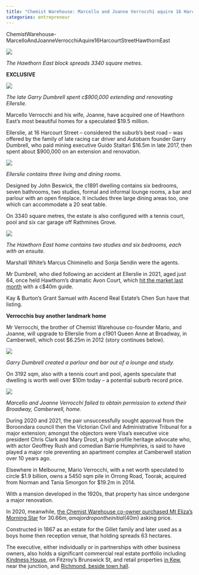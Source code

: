 ```yaml
---
title: "Chemist Warehouse: Marcello and Joanne Verrocchi aquire 16 Harcourt Street Hawthorn East"
categories: entrepreneur
---
```


ChemistWarehouse-MarcelloAndJoanneVerrocchiAquire16HarcourtStreetHawthornEast
 
![](https://www.realestatesource.com.au/wp-content/uploads/2023/03/Ellerslie-Hawthorn-East-3-1024x482.jpg)

*The Hawthorn East block spreads 3340 square metres.*

**EXCLUSIVE**

![](https://www.realestatesource.com.au/wp-content/uploads/2023/03/Ellerslie-Hawthorn-East-2-1024x689.jpg)

*The late Garry Dumbrell spent c$900,000 extending and renovating Ellerslie.*

Marcello Verrocchi and his wife, Joanne, have acquired one of Hawthorn East’s most beautiful homes for a speculated $19.5 million.

Ellerslie, at 16 Harcourt Street – considered the suburb’s best road – was offered by the family of late racing car driver and Autobarn founder Garry Dumbrell, who paid mining executive Guido Staltari $16.5m in late 2017, then spent about $900,000 on an extension and renovation.

![](https://www.realestatesource.com.au/wp-content/uploads/2023/03/Ellerslie-Hawthorn-East-4-1024x686.jpg)

*Ellerslie contains three living and dining rooms.*

Designed by John Beswick, the c1891 dwelling contains six bedrooms, seven bathrooms, two studies, formal and informal lounge rooms, a bar and parlour with an open fireplace. It includes three large dining areas too, one which can accommodate a 20 seat table.

On 3340 square metres, the estate is also configured with a tennis court, pool and six car garage off Rathmines Grove.

![](https://www.realestatesource.com.au/wp-content/uploads/2023/03/Ellerslie-Hawthorn-East-6-1024x684.jpg)

*The Hawthorn East home contains two studies and six bedrooms, each with an ensuite.*

Marshall White’s Marcus Chiminello and Sonja Sendin were the agents.

Mr Dumbrell, who died following an accident at Ellerslie in 2021, aged just 64, once held Hawthorn’s dramatic Avon Court, which [hit the market last month](https://www.realestatesource.com.au/avon-court-for-sale-again/) with a c$40m guide.

Kay & Burton’s Grant Samuel with Ascend Real Estate’s Chen Sun have that listing.

**Verrocchis buy another landmark home**

Mr Verrocchi, the brother of Chemist Warehouse co-founder Mario, and Joanne, will upgrade to Ellerslie from a c1901 Queen Anne at Broadway, in Camberwell, which cost $6.25m in 2012 (story continues below).

 

![](https://www.realestatesource.com.au/wp-content/uploads/2023/03/Ellerslie-Hawthorn-East-5-1024x686.jpg)

*Garry Dumbrell created a parlour and bar out of a lounge and study.*

On 3192 sqm, also with a tennis court and pool, agents speculate that dwelling is worth well over $10m today – a potential suburb record price.

![](https://www.realestatesource.com.au/wp-content/uploads/2023/03/Verrocchi-Broadway-Camberwell.jpg)

*Marcello and Joanne Verrocchi failed to obtain permission to extend their Broadway, Camberwell, home.*

During 2020 and 2021, the pair unsuccessfully sought approval from the Boroondara council then the Victorian Civil and Administrative Tribunal for a major extension; amongst the objectors were Visa’s executive vice president Chris Clark and Mary Drost, a high profile heritage advocate who, with actor Geoffrey Rush and comedian Barrie Humphries, is said to have played a major role preventing an apartment complex at Camberwell station over 10 years ago.

Elsewhere in Melbourne, Mario Verrocchi, with a net worth speculated to circle $1.9 billion, owns a 5450 sqm pile in Orrong Road, Toorak, acquired from Norman and Tania Smorgon for $19.2m in 2014.

With a mansion developed in the 1920s, that property has since undergone a major renovation.

In 2020, meanwhile, [the Chemist Warehouse co-owner purchased Mt Eliza’s Morning Star](https://www.realestatesource.com.au/offshore-buyer-paying-c40m-for-mt-elizas-morning-star/) for $30.66m, a major drop on the initial ($40m) asking price.

Constructed in 1867 as an estate for the Gillet family and later used as a boys home then reception venue, that holding spreads 63 hectares.

The executive, either individually or in partnerships with other business owners, also holds a significant commercial real estate portfolio including [Kindness House](https://www.realestatesource.com.au/chemist-warehouse-buys-ex-bank-to-occupy/), on Fitzroy’s Brunswick St, and retail properties [in Kew](https://www.realestatesource.com.au/chemist-warehouse-owners-win-one-lose-one-in-melbourne/), near the junction, and [Richmond, beside town hall](https://www.realestatesource.com.au/chemist-warehouse-buys-ex-bank-to-occupy/).


